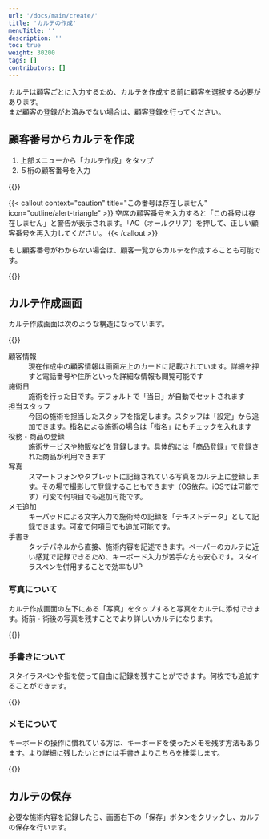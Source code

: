 ```yaml
---
url: '/docs/main/create/'
title: 'カルテの作成'
menuTitle: ''
description: ''
toc: true
weight: 30200
tags: []
contributors: []
---
```


カルテは顧客ごとに入力するため、カルテを作成する前に顧客を選択する必要があります。  
まだ顧客の登録がお済みでない場合は、顧客登録を行ってください。

## 顧客番号からカルテを作成

1. 上部メニューから「カルテ作成」をタップ
2. ５桁の顧客番号を入力

{{<iTablet filename="img/inputDigit" msg="顧客の作成画面">}}

{{< callout context="caution" title="この番号は存在しません" icon="outline/alert-triangle" >}}
空席の顧客番号を入力すると「この番号は存在しません」と警告が表示されます。「AC（オールクリア）を押して、正しい顧客番号を再入力してください。
{{< /callout >}}

もし顧客番号がわからない場合は、顧客一覧からカルテを作成することも可能です。

{{<iTablet filename="img/karte2" msg="顧客の作成画面">}}

## カルテ作成画面

カルテ作成画面は次のような構造になっています。

{{<iTablet filename="img/makeKarte" msg="顧客の作成画面">}}

<dl class="basic">
<dt>顧客情報</dt>
<dd>現在作成中の顧客情報は画面左上のカードに記載されています。詳細を押すと電話番号や住所といった詳細な情報も閲覧可能です</dd>
<dt>施術日</dt>
<dd>施術を行った日です。デフォルトで「当日」が自動でセットされます</dd>
<dt>担当スタッフ</dt>
<dd>今回の施術を担当したスタッフを指定します。スタッフは「設定」から追加できます。指名による施術の場合は「指名」にもチェックを入れます</dd>
<dt>役務・商品の登録</dt>
<dd>施術サービスや物販などを登録します。具体的には「商品登録」で登録された商品が利用できます</dd>
<dt>写真</dt>
<dd>スマートフォンやタブレットに記録されている写真をカルテ上に登録します。その場で撮影して登録することもできます（OS依存。iOSでは可能です）可変で何項目でも追加可能です。</dd>
<dt>メモ追加</dt>
<dd>キーパッドによる文字入力で施術時の記録を「テキストデータ」として記録できます。可変で何項目でも追加可能です。</dd>
<dt>手書き</dt>
<dd>タッチパネルから直接、施術内容を記述できます。ペーパーのカルテに近い感覚で記録できるため、キーボード入力が苦手な方も安心です。スタイラスペンを併用することで効率もUP</dd>
</dl>

### 写真について

カルテ作成画面の左下にある「写真」をタップすると写真をカルテに添付できます。術前・術後の写真を残すことでより詳しいカルテになります。

{{<iTablet filename="img/photos" msg="顧客の作成画面">}}

### 手書きについて

スタイラスペンや指を使って自由に記録を残すことができます。何枚でも追加することができます。

{{<iTablet filename="img/freehand" msg="顧客の作成画面">}}

### メモについて

キーボードの操作に慣れている方は、キーボードを使ったメモを残す方法もあります。より詳細に残したいときには手書きよりこちらを推奨します。

{{<iTablet filename="img/memo" msg="顧客の作成画面">}}

## カルテの保存

必要な施術内容を記録したら、画面右下の「保存」ボタンをクリックし、カルテの保存を行います。
